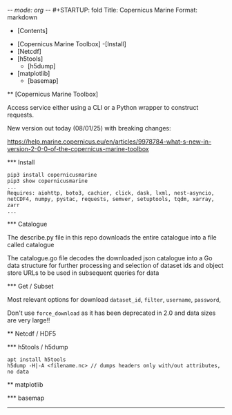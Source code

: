 -*- mode: org -*-
#+STARTUP: fold
Title: Copernicus Marine
Format: markdown

* [Contents]
- [Copernicus Marine Toolbox]
  -[Install]
- [Netcdf]
- [h5tools]
  - [h5dump]
- [matplotlib]
  - [basemap]

** [Copernicus Marine Toolbox]

Access service either using a CLI or a Python wrapper to construct requests.

New version out today (08/01/25) with breaking changes:

https://help.marine.copernicus.eu/en/articles/9978784-what-s-new-in-version-2-0-0-of-the-copernicus-marine-toolbox

*** Install 
```
pip3 install copernicusmarine
pip3 show copernicusmarine
...
Requires: aiohttp, boto3, cachier, click, dask, lxml, nest-asyncio, netCDF4, numpy, pystac, requests, semver, setuptools, tqdm, xarray, zarr
...
```

*** Catalogue

The describe.py file in this repo downloads the entire catalogue into a file called catalogue

The catalogue.go file decodes the downloaded json catalogue into a Go data structure for further processing and selection of dataset ids and object store URLs to be used in subsequent queries for data

*** Get / Subset

Most relevant options for download `dataset_id`, `filter`, `username`, `password`,

Don't use `force_download` as it has been deprecated in 2.0 and data sizes are very large!!

** Netcdf / HDF5



*** h5tools / h5dump

```
apt install h5tools
h5dump -H|-A <filename.nc> // dumps headers only with/out attributes, no data
```

** matplotlib


*** basemap


*** 